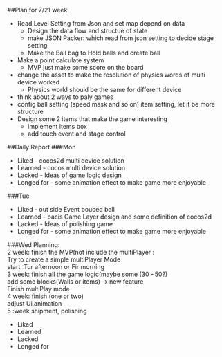 ##Plan for 7/21 week
* Read Level Setting from Json and set map depend on data
  * Design the data flow and structue of state
  * make JSON Packer: which read from json setting to decide stage setting
  * Make the Ball bag to Hold balls and create ball
* Make a point calculate system
  * MVP just make some score on the board
* change the asset to make the resolution of physics words of multi device worked
  * Physics world should be the same for different device
* think about 2 ways to paly games
* config ball setting (speed mask and so on) item setting, let it be more structure
* Design some 2 items that make the game interesting
  * implement items box
  * add touch event and stage control

##Daily Report
###Mon
- Liked - cocos2d multi device solution
- Learned - cocos multi device solution
- Lacked - Ideas of game logic design
- Longed for - some animation effect to make game more enjoyable

###Tue
- Liked - out side Event bouced ball
- Learned - bacis Game Layer design and some definition of cocos2d
- Lacked - Ideas of polishing game
- Longed for -  some animation effect to make game more enjoyable

###Wed
Planning:    
2 week: finish the MVP(not include the multiPlayer :  
 Try to create a simple multiPlayer Mode  
 start :Tur afternoon or Fir morning  
3 week: finish all the game logic(maybe some (30 ~50?)  
    add some blocks(Walls or items) -> new feature  
    Finish multiPlay mode  
4 week: finish (one or two)  
   adjust Ui,animation  
5 :week shipment, polishing  

- Liked 
- Learned 
- Lacked
- Longed for

